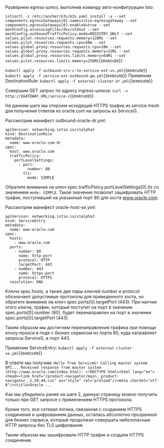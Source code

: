 
Развернем egress-шлюз, выполнив команду авто-конфигруации Isto:

`istioctl -c /etc/rancher/k3s/k3s.yaml install -y --set components.egressGateways[0].name=istio-egressgateway --set components.egressGateways[0].enabled=true --set meshConfig.accessLogFile=/dev/stdout --set meshConfig.outboundTrafficPolicy.mode=REGISTRY_ONLY --set values.pilot.resources.requests.memory=128Mi --set values.pilot.resources.requests.cpu=50m --set values.global.proxy.resources.requests.cpu=10m --set values.global.proxy.resources.requests.memory=32Mi --set values.global.proxy.resources.limits.memory=64Mi --set values.pilot.resources.limits.memory=256Mi`{{execute}}

`kubectl apply -f outbound-srv-c-to-service-ext-vs.yml`{{execute}}
`kubectl apply -f service-ext-outbound-gw.yml`{{execute}}
Применим DestinationRule:
`kubectl apply -f external-cluster-dr.yml`{{execute}}

Совершим GET запрос по адресу ingress-шлюза:
`curl -v http://$GATEWAY_URL/service-c`{{execute}}

На данном шаге мы откроем исходящий HTTPS трафик из service mesh для получения ответов из oracle.com на запросы из ServiceG.

Рассмотрим манифест outbound-oracle-dr.yml:
```
apiVersion: networking.istio.io/v1alpha3
kind: DestinationRule
metadata:
  name: www-oracle-com-dr
spec:
  host: www.oracle.com
  trafficPolicy:
    portLevelSettings:
      - port:
          number: 80
        tls:
          mode: SIMPLE
```

Обратите внимание на ключ spec.trafficPolicy.portLevelSettings[0].tls со значением `mode: SIMPLE`. Такое значение позволит зашифровать HTTP трафик, поступивший на указанный порт 80 для хоста www.oracle.com.

Рассмотрим манифест oracle-host-se.yml:
```
apiVersion: networking.istio.io/v1alpha3
kind: ServiceEntry
metadata:
  name: www-oracle-com
spec:
  hosts:
    - www.oracle.com
  ports:
    - number: 80
      name: http-port
      protocol: HTTP
      targetPort: 443
    - number: 443
      name: https-port
      protocol: HTTPS
  resolution: DNS
```

Ключи spec.hosts, а также две пары ключей number и protocol обозначают допустимые протоколы для приведенного хоста, но обратите внимание на ключ spec.ports[0].targetPort (443). При налчии этого ключа, трафик, который поступит на порт в значении spec.ports[0].number (80), будет перенаправлен на порт в значении spec.ports[0].targetPort (443).

Таким образом мы достигнем перенаправления трафика при помощи envoy-прокси в поде с бизнес сервисом из порта 80, куда направляет запросы ServiceG, в порт 443.



Применим ServiceEntry:
`kubectl apply -f external-cluster-se.yml`{{execute}}



В ответе мы получим:
`Hello from ServiceG! Calling master system API... Received response from master system (http://www.oracle.com/index.html): <!DOCTYPE html><html lang="en"><head><link href="/product-navigator/main__product-navigator__1.29.44.css" as="style" rel="preload"/><meta charSet="utf-8"/><title>Oracle ...`

Как мы убедились ранее на шаге 2, данную страницу можно получить только при GET запросе с применением HTTPS протокола.

Кроме того, вся сетевая логика, связанная с созданием HTTPS соединения и шифрованием данных, осталась абсолютно прозрачной для бизнес сервиса, который продолжал совершать небезопасные HTTP запросы без TLS шифрования.

Таким образом мы зашифровали HTTP трафик и создали HTTPS соединение.